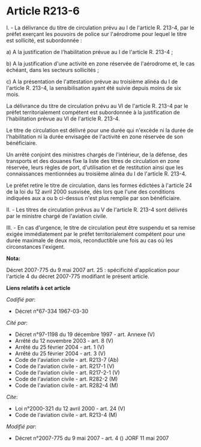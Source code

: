 # Article R213-6

I. - La délivrance du titre de circulation prévu au I de l'article R. 213-4, par le préfet exerçant les pouvoirs de police
sur l'aérodrome pour lequel le titre est sollicité, est subordonnée :

a) A la justification de l'habilitation prévue au I de l'article R. 213-4 ;

b) A la justification d'une activité en zone réservée de l'aérodrome et, le cas échéant, dans les secteurs sollicités ;

c) A la présentation de l'attestation prévue au troisième alinéa du I de l'article R. 213-4, la sensibilisation ayant été
suivie depuis moins de six mois.

La délivrance du titre de circulation prévu au VI de l'article R. 213-4 par le préfet territorialement compétent est
subordonnée à la justification de l'habilitation prévue au VI de l'article R. 213-4.

Le titre de circulation est délivré pour une durée qui n'excède ni la durée de l'habilitation ni la durée envisagée de
l'activité en zone réservée de son bénéficiaire.

Un arrêté conjoint des ministres chargés de l'intérieur, de la défense, des transports et des douanes fixe la liste des
titres de circulation en zone réservée, leurs règles de port, d'utilisation et de restitution ainsi que les connaissances
mentionnées au troisième alinéa du I de l'article R. 213-4.

Le préfet retire le titre de circulation, dans les formes édictées à l'article 24 de la loi du 12 avril 2000 susvisée, dès
lors que l'une des conditions indiquées aux a ou b ci-dessus n'est plus remplie par son bénéficiaire.

II. - Les titres de circulation prévus au V de l'article R. 213-4 sont délivrés par le ministre chargé de l'aviation civile.

III. - En cas d'urgence, le titre de circulation peut être suspendu et sa remise exigée immédiatement par le préfet
territorialement compétent pour une durée maximale de deux mois, reconductible une fois au cas où les circonstances
l'exigent.

**Nota:**

Décret 2007-775 du 9 mai 2007 art. 25 : spécificité d'application pour l'article 4 du décret 2007-775 modifiant le présent
article.

**Liens relatifs à cet article**

_Codifié par_:

  - Décret n°67-334 1967-03-30

_Cité par_:

  - Décret n°97-1198 du 19 décembre 1997 - art. Annexe (V)
  - Arrêté du 12 novembre 2003 - art. 8 (V)
  - Arrêté du 25 février 2004 - art. 1 (V)
  - Arrêté du 25 février 2004 - art. 3 (V)
  - Code de l'aviation civile - art. R213-7 (Ab)
  - Code de l'aviation civile - art. R217-1 (V)
  - Code de l'aviation civile - art. R217-2-1 (V)
  - Code de l'aviation civile - art. R282-2 (M)
  - Code de l'aviation civile - art. R282-4 (M)

_Cite_:

  - Loi n°2000-321 du 12 avril 2000 - art. 24 (V)
  - Code de l'aviation civile - art. R213-4 (M)

_Modifié par_:

  - Décret n°2007-775 du 9 mai 2007 - art. 4 () JORF 11 mai 2007
